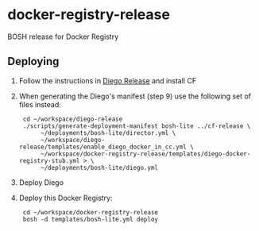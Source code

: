 # docker-registry-release
BOSH release for Docker Registry

## Deploying

1. Follow the instructions in [Diego Release](https://github.com/cloudfoundry-incubator/diego-release) and install CF

1. When generating the Diego's manifest (step 9) use the following set of files instead: 

        cd ~/workspace/diego-release
        ./scripts/generate-deployment-manifest bosh-lite ../cf-release \
             ~/deployments/bosh-lite/director.yml \
             ~/workspace/diego-release/templates/enable_diego_docker_in_cc.yml \
             ~/workspace/docker-registry-release/templates/diego-docker-registry-stub.yml > \
             ~/deployments/bosh-lite/diego.yml

1. Deploy Diego
1. Deploy this Docker Registry:

        cd ~/workspace/docker-registry-release
        bosh -d templates/bosh-lite.yml deploy 
